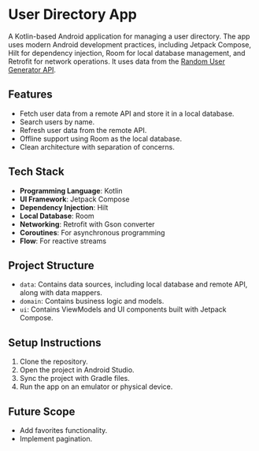 # User Directory App

A Kotlin-based Android application for managing a user directory. The app uses modern Android development practices, including Jetpack Compose, Hilt for dependency injection, Room for local database management, and Retrofit for network operations. It uses data from the [Random User Generator API](https://randomuser.me/).

## Features

- Fetch user data from a remote API and store it in a local database.
- Search users by name.
- Refresh user data from the remote API.
- Offline support using Room as the local database.
- Clean architecture with separation of concerns.

## Tech Stack

- **Programming Language**: Kotlin
- **UI Framework**: Jetpack Compose
- **Dependency Injection**: Hilt
- **Local Database**: Room
- **Networking**: Retrofit with Gson converter
- **Coroutines**: For asynchronous programming
- **Flow**: For reactive streams

## Project Structure

- `data`: Contains data sources, including local database and remote API, along with data mappers.
- `domain`: Contains business logic and models.
- `ui`: Contains ViewModels and UI components built with Jetpack Compose.

## Setup Instructions

1. Clone the repository.
2. Open the project in Android Studio.
3. Sync the project with Gradle files.
4. Run the app on an emulator or physical device.

## Future Scope

- Add favorites functionality.
- Implement pagination.